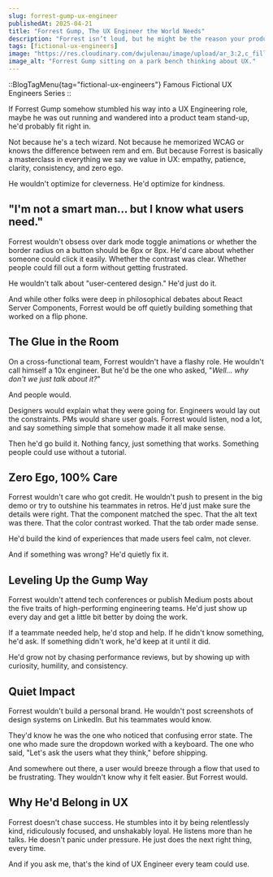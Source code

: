 ```yaml
---
slug: forrest-gump-ux-engineer
publishedAt: 2025-04-21
title: "Forrest Gump, The UX Engineer the World Needs"
description: "Forrest isn’t loud, but he might be the reason your product works. A gentle take on focus, loyalty, and UX wins you didn’t see coming."
tags: [fictional-ux-engineers]
image: "https://res.cloudinary.com/dwjulenau/image/upload/ar_3:2,c_fill,dpr_auto,f_auto,fl_progressive,q_auto/v1745252408/josh-portfolio/assets_task_01jschr2wafjf8hks8ths3jz2t_img_0.webp"
image_alt: "Forrest Gump sitting on a park bench thinking about UX."
---
```

::BlogTagMenu{tag="fictional-ux-engineers"}
Famous Fictional UX Engineers Series
::

If Forrest Gump somehow stumbled his way into a UX Engineering role, maybe he was out running and wandered into a product team stand-up, he'd probably fit right in.

Not because he's a tech wizard. Not because he memorized WCAG or knows the difference between rem and em. But because Forrest is basically a masterclass in everything we say we value in UX: empathy, patience, clarity, consistency, and zero ego.

He wouldn't optimize for cleverness. He'd optimize for kindness.

## "I'm not a smart man… but I know what users need."
Forrest wouldn't obsess over dark mode toggle animations or whether the border radius on a button should be 6px or 8px. He'd care about whether someone could click it easily. Whether the contrast was clear. Whether people could fill out a form without getting frustrated.

He wouldn't talk about "user-centered design." He'd just do it.

And while other folks were deep in philosophical debates about React Server Components, Forrest would be off quietly building something that worked on a flip phone.

## The Glue in the Room
On a cross-functional team, Forrest wouldn't have a flashy role. He wouldn't call himself a 10x engineer. But he'd be the one who asked, "<em>Well… why don't we just talk about it?</em>"

And people would.

Designers would explain what they were going for. Engineers would lay out the constraints. PMs would share user goals. Forrest would listen, nod a lot, and say something simple that somehow made it all make sense.

Then he'd go build it. Nothing fancy, just something that works. Something people could use without a tutorial.

## Zero Ego, 100% Care
Forrest wouldn't care who got credit. He wouldn't push to present in the big demo or try to outshine his teammates in retros. He'd just make sure the details were right. That the component matched the spec. That the alt text was there. That the color contrast worked. That the tab order made sense.

He'd build the kind of experiences that made users feel calm, not clever.

And if something was wrong? He'd quietly fix it.

## Leveling Up the Gump Way
Forrest wouldn't attend tech conferences or publish Medium posts about the five traits of high-performing engineering teams. He'd just show up every day and get a little bit better by doing the work.

If a teammate needed help, he'd stop and help. If he didn't know something, he'd ask. If something didn't work, he'd keep at it until it did.

He'd grow not by chasing performance reviews, but by showing up with curiosity, humility, and consistency.

## Quiet Impact
Forrest wouldn't build a personal brand. He wouldn't post screenshots of design systems on LinkedIn. But his teammates would know.

They'd know he was the one who noticed that confusing error state. The one who made sure the dropdown worked with a keyboard. The one who said, "Let's ask the users what they think," before shipping.

And somewhere out there, a user would breeze through a flow that used to be frustrating. They wouldn't know why it felt easier. But Forrest would.

## Why He'd Belong in UX
Forrest doesn't chase success. He stumbles into it by being relentlessly kind, ridiculously focused, and unshakably loyal. He listens more than he talks. He doesn't panic under pressure. He just does the next right thing, every time.

And if you ask me, that's the kind of UX Engineer every team could use.
